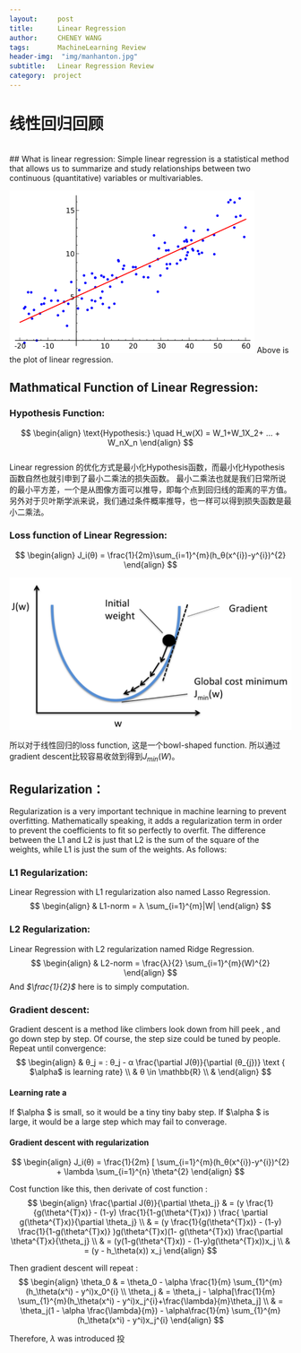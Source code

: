 ```yaml
---
layout:     post
title:      Linear Regression
author:     CHENEY WANG
tags: 		MachineLearning Review
header-img:  "img/manhanton.jpg"
subtitle:  	Linear Regression Review
category:  project
---
```

<!-- Start Writing Below in Markdown -->

# **线性回归回顾**
<br >
## What is linear regression:
Simple linear regression is a statistical method that allows us to summarize and study relationships between two continuous (quantitative) variables  or multivariables.

![linear regression picture](/img/Linear_regression.png)
Above is the plot of linear regression.
## Mathmatical Function of Linear Regression:
### Hypothesis Function:
$$
\begin{align} 
\text{Hypothesis:} \quad H_w(X) = W_1+W_1X_2+ ... + W_nX_n
\end{align}
$$
<br > Linear regression 的优化方式是最小化Hypothesis函数，而最小化Hypothesis函数自然也就引申到了最小二乘法的损失函数。
最小二乘法也就是我们日常所说的最小平方差，一个是从图像方面可以推导，即每个点到回归线的距离的平方值。 另外对于贝叶斯学派来说，我们通过条件概率推导，也一样可以得到损失函数是最小二乘法。

### Loss function of Linear Regression:
$$
\begin{align}
J_i(θ) = \frac{1}{2m}\sum_{i=1}^{m}(h_θ(x^{i})-y^{i})^{2}
\end{align}
$$

![cost function graph](\img\LR_cost_function.png)

所以对于线性回归的loss function, 这是一个bowl-shaped function. 所以通过gradient descent比较容易收敛到得到$J_{min}(W)$。

## Regularization：
Regularization is a very important technique in machine learning to prevent overfitting. Mathematically speaking, it adds a regularization term in order to prevent the coefficients to fit so perfectly to overfit. The difference between the L1 and L2 is just that L2 is the sum of the square of the weights, while L1 is just the sum of the weights. As follows:
### L1 Regularization:
Linear Regression with L1 regularization also named Lasso Regression.
$$ 
\begin{align}
& L1-norm = λ \sum_{i=1}^{m}|W|
\end{align}
$$

### L2 Regularization:
Linear Regression with L2 regularization named Ridge Regression.
$$ 
\begin{align}
& L2-norm = \frac{λ}{2} \sum_{i=1}^{m}(W)^{2}
\end{align}
$$
And *$\frac{1}{2}$* here is to simply computation. 

### Gradient descent:
Gradient descent is a method like climbers look down from hill peek , and go down step by step. Of course, the step size could be tuned by people.
Repeat until convergence:
$$
\begin{align}
& θ_j = : θ_j - α \frac{\partial J(θ)}{\partial (θ_{j})} \text { $\alpha$ is learning rate} \\
& θ \in \mathbb{R} \\
&
\end{align}
$$
#### Learning rate a
If $\alpha $ is small, so it would be a tiny tiny baby step.
If $\alpha $ is large, it would be a large step which may fail to converage.

#### Gradient descent with regularization
$$
\begin{align}
J_i(θ) = \frac{1}{2m} [ \sum_{i=1}^{m}(h_θ(x^{i})-y^{i})^{2} + \lambda \sum_{i=1}^{n} \theta^{2} 
\end{align}
$$

Cost function like this, then derivate of cost function :
$$
\begin{align}
\frac{\partial J(θ)}{\partial \theta_j} & = (y \frac{1}{g(\theta^{T}x)} - (1-y) \frac{1}{1-g(\theta^{T}x)} ) \frac{ \partial g(\theta^{T}x)}{\partial \theta_j} \\
& = (y \frac{1}{g(\theta^{T}x)} - (1-y) \frac{1}{1-g(\theta^{T}x)} )g(\theta^{T}x)(1- g(\theta^{T}x)) \frac{\partial \theta^{T}x}{\theta_j} \\
& = (y(1-g(\theta^{T}x)) - (1-y)g(\theta^{T}x))x_j \\
& = (y - h_\theta(x)) x_j
\end{align}
$$

Then gradient descent will repeat :
$$
\begin{align}
\theta_0 & = \theta_0 - \alpha \frac{1}{m} \sum_{1}^{m}(h_\theta(x^i) - y^i)x_0^{i} \\
\theta_j & = \theta_j - \alpha[\frac{1}{m} \sum_{1}^{m}(h_\theta(x^i) - y^i)x_j^{i}+\frac{\lambda}{m}\theta_j] \\
& = \theta_j(1 - \alpha \frac{\lambda}{m}) - \alpha\frac{1}{m} \sum_{1}^{m}(h_\theta(x^i) - y^i)x_j^{i}
\end{align}
$$

Therefore, $\lambda$ was introduced 投






















